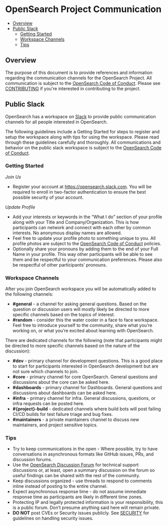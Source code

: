 # OpenSearch Project Communication 

- [Overview](#overview)
- [Public Slack](#public-slack)
  - [Getting Started](#getting-started)
  - [Workspace Channels](#workspace-channels)
  - [Tips](#tips)

## Overview

The purpose of this document is to provide references and information regarding
the communication channels for the OpenSearch Project. All communication is
subject to the [OpenSearch Code of Conduct](CODE_OF_CONDUCT.md). Please see
[CONTRIBUTING](CONTRIBUTING.md) if you're interested in contributing to the
project.

## Public Slack

OpenSearch has a workspace on [Slack](https://opensearch.slack.com) to provide
public communication channels for all people interested in OpenSearch.

The following guidelines include a Getting Started for steps to register and
setup the workspace along with tips for using the workspace. Please read through
these guidelines carefully and thoroughly. All communications and behavior on
the public slack workspace is subject to the 
[OpenSearch Code of Conduct](CODE_OF_CONDUCT.md).

### Getting Started

_Join Us_

  * Register your account at https://opensearch.slack.com. You will be required
    to enroll in two-factor authentication to ensure the best possible security
    of your account.

_Update Profile_

  * Add your interests or keywords in the “What I do” section of your profile 
    along with your Title and Company/Organization. This is how participants 
    can network and connect with each other by common interests. No anonymous 
    display names are allowed.
  * Feel free to update your profile photo to something unique to you. All 
    profile photos are subject to the 
    [OpenSearch Code of Conduct](CODE_OF_CONDUCT.md) policies.
  * Optionally share your pronouns by adding them to the end of your Full Name 
    in your profile. This way other participants will be able to see them and 
    be respectful to your communication preferences. Please also be respectful 
    of other participants’ pronouns.

### Workspace Channels

After you join OpenSearch workspace you will be automatically added to the 
following channels:

  * **#general** - a channel for asking general questions. Based on the question 
    or discussion users will mostly likely be directed to more specific 
    channels based on the topics of interest.
  * **#random** - consider this the water cooler in a face to face workspace. 
    Feel free to introduce yourself to the community, share what you’re 
    working on, or what you’re excited about learning with OpenSearch.

There are dedicated channels for the following (note that participants might 
be directed to more specific channels based on the nature of the discussion):

  * **#dev** - primary channel for development questions. This is a good place to 
    start for participants interested in OpenSearch development but are not 
    sure which channels to join.  
  * **#core** -  primary channel for core OpenSearch. General questions and 
    discussions about the core can be asked here. 
  * **#dashboards** - primary channel for Dashboards. General questions and 
    discussions about dashboards can be asked here. 
  * **#infra** - primary channel for infra. General discussions, questions, or infra 
    requests can be posted here.
  * **#{project}-build** - dedicated channels where build bots will post failing CI/CD 
    builds for test failure triage and bug fixes.
  * **#maintainers** - a private maintainers channel to discuss new maintainers, and 
    project sensitive topics.

### Tips

  * Try to keep communications in the open - Where possible, try to have 
    conversations in asynchronous formats like GitHub issues, PRs, and discussion 
    forums. 
  * Use the [OpenSearch Discussion Forum](https://forum.opensearch.org) for 
    technical support discussions or, at least, open a summary discussion on the 
    forum so useful findings can be shared with the rest of the community. 
  * Keep discussions organized - use threads to respond to comments inline instead 
    of posting to the entire channel.
  * Expect asynchronous response time - do not assume immediate response time as 
    participants are likely in different time zones.
  * Protecting IP and legally protected information is your responsibility, this is 
    a public forum. Don’t presume anything said here will remain private.
  * **DO NOT** post CVEs or Security issues publicly. See [SECURITY](SECURITY.md)
    for guidelines on handling security issues.
